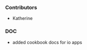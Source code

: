 <!--
A new scriv changelog fragment.

Uncomment the section that is right (remove the HTML comment wrapper).
-->

### Contributors

- Katherine

<!--
### ENH

- A bullet item for the ENH category.

-->
<!--
### BUG

- A bullet item for the BUG category.

-->

### DOC

- added cookbook docs for io apps

<!--
### Deprecations

- A bullet item for the Deprecations category.

-->
<!--
### Discontinued

- A bullet item for the Discontinued category.

-->
